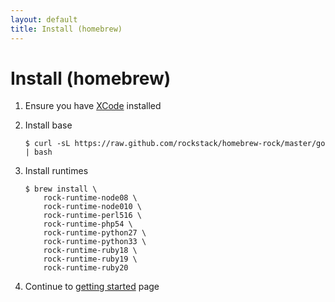```yaml
---
layout: default
title: Install (homebrew)
---
```


# Install (homebrew)

 1. Ensure you have [XCode][xcode] installed

 1. Install base

        $ curl -sL https://raw.github.com/rockstack/homebrew-rock/master/go | bash

 1. Install runtimes

        $ brew install \
            rock-runtime-node08 \
            rock-runtime-node010 \
            rock-runtime-perl516 \
            rock-runtime-php54 \
            rock-runtime-python27 \
            rock-runtime-python33 \
            rock-runtime-ruby18 \
            rock-runtime-ruby19 \
            rock-runtime-ruby20

 1. Continue to [getting started](/docs/) page

[xcode]: http://itunes.apple.com/us/app/xcode/id497799835
